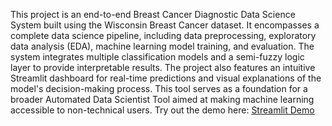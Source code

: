 This project is an end-to-end Breast Cancer Diagnostic Data Science System built using the Wisconsin Breast Cancer dataset. It encompasses a complete data science pipeline, including data preprocessing, exploratory data analysis (EDA), machine learning model training, and evaluation. The system integrates multiple classification models and a semi-fuzzy logic layer to provide interpretable results. The project also features an intuitive Streamlit dashboard for real-time predictions and visual explanations of the model's decision-making process. This tool serves as a foundation for a broader Automated Data Scientist Tool aimed at making machine learning accessible to non-technical users.
Try out the demo here:  [Streamlit Demo](https://deploy-ubkv7c6fniekdy833ockrs.streamlit.app/)

